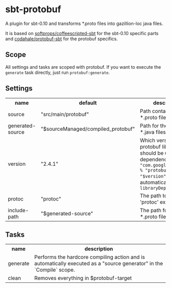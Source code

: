 sbt-protobuf
============
A plugin for sbt-0.10 and transforms *.proto files into gazillion-loc java files.

It is based on [softprops/coffeescripted-sbt](https://github.com/softprops/coffeescripted-sbt) for the sbt-0.10 specific parts and [codahale/protobuf-sbt](https://github.com/codahale/protobuf-sbt) for the protobuf specifics.

Scope
-----
All settings and tasks are scoped with protobuf. If you want to execute the `generate` task directly, just run `protobuf:generate`.



Settings
--------

<table>
<tr><th>name</th><th>default</th><th>description</th></tr>
<tr><td>source</td><td>"src/main/protobuf"</td><td>Path containing *.proto files.</td></tr>
<tr><td>generated-source</td><td>"$sourceManaged/compiled_protobuf"</td><td>Path for the generated *.java files.</td></tr>
<tr><td>version</td><td>"2.4.1"</td><td>Which version of the protobuf library should be used. A dependency to <code>"com.google.protobuf" % "protobuf-java" % "$version"</code> is automatically added to <code>libraryDependencies</td></tr>
<tr><td>protoc</td><td>"protoc"</td><td>The path to the 'protoc' executable.</td></tr>
<tr><td>include-path</td><td>"$generated-source"</td><td>The path for additional *.proto files.</td></tr>
</table>

Tasks
-----

<table>
<tr><th>name</th><th>description</th></tr>
<tr><td>generate</td><td>Performs the hardcore compiling action and is automatically executed as a "source generator" in the `Compile` scope.</td></tr>
<tr><td>clean</td><td>Removes everything in $protobuf-target</td></tr>
</table>
